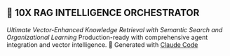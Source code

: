 ## 🧠 10X RAG INTELLIGENCE ORCHESTRATOR
*Ultimate Vector-Enhanced Knowledge Retrieval with Semantic Search and Organizational Learning*
Production-ready with comprehensive agent integration and vector intelligence.
🤖 Generated with [Claude Code](https://claude.ai/code)
